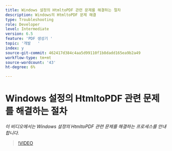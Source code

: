 ```yaml
---
title: Windows 설정의 HtmltoPDF 관련 문제를 해결하는 절차
description: Windows의 HtmltoPDF 문제 해결
type: Troubleshooting
role: Developer
level: Intermediate
version: 6.5
feature: 'PDF 생성기 '
topic: '개발   '
index: y
source-git-commit: 462417d384c4aa5d99110f1b8dadd165ea9b2a49
workflow-type: tm+mt
source-wordcount: '43'
ht-degree: 6%

---
```




# Windows 설정의 HtmltoPDF 관련 문제를 해결하는 절차

*이 비디오에서는 Windows 설정의 HtmltoPDF 관련 문제를 해결하는 프로세스를 안내합니다.*

>[!VIDEO](https://video.tv.adobe.com/v/335545?quality=9&learn=on)
